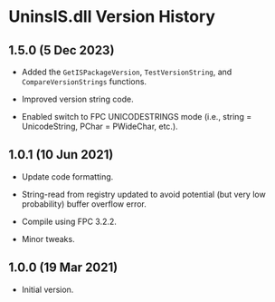 # UninsIS.dll Version History

## 1.5.0 (5 Dec 2023)

* Added the `GetISPackageVersion`, `TestVersionString`, and `CompareVersionStrings` functions.

* Improved version string code.

* Enabled switch to FPC UNICODESTRINGS mode (i.e., string = UnicodeString, PChar = PWideChar, etc.).

## 1.0.1 (10 Jun 2021)

* Update code formatting.

* String-read from registry updated to avoid potential (but very low probability) buffer overflow error.

* Compile using FPC 3.2.2.

* Minor tweaks.

## 1.0.0 (19 Mar 2021)

* Initial version.
